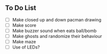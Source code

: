 ## To Do List
- [ ] Make closed up and down pacman drawing
- [ ] Make score
- [ ] Make buzzer sound when eats ball/bomb
- [ ] Make ghosts and randomize their behaviour
- [ ] Make maze
- [ ] Use of LEDs?
